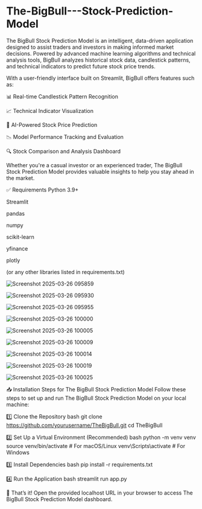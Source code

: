 # The-BigBull---Stock-Prediction-Model
The BigBull Stock Prediction Model is an intelligent, data-driven application designed to assist traders and investors in making informed market decisions. Powered by advanced machine learning algorithms and technical analysis tools, BigBull analyzes historical stock data, candlestick patterns, and technical indicators to predict future stock price trends.

With a user-friendly interface built on Streamlit, BigBull offers features such as:

📊 Real-time Candlestick Pattern Recognition

📈 Technical Indicator Visualization

🤖 AI-Powered Stock Price Prediction

📉 Model Performance Tracking and Evaluation

🔍 Stock Comparison and Analysis Dashboard

Whether you're a casual investor or an experienced trader, The BigBull Stock Prediction Model provides valuable insights to help you stay ahead in the market.

✅ Requirements
Python 3.9+

Streamlit

pandas

numpy

scikit-learn

yfinance

plotly

(or any other libraries listed in requirements.txt)

![Screenshot 2025-03-26 095859](https://github.com/user-attachments/assets/ff967b5a-8640-4106-ba75-2f8066d54201)

![Screenshot 2025-03-26 095930](https://github.com/user-attachments/assets/63a5ce46-4331-4376-a142-ae91f85fcb84)

![Screenshot 2025-03-26 095955](https://github.com/user-attachments/assets/a15fc7c4-62b6-4b14-bd5d-06f7b5642e6d)

![Screenshot 2025-03-26 100000](https://github.com/user-attachments/assets/b6fa7e14-b9b2-483b-a22b-d6da76b9d35c)

![Screenshot 2025-03-26 100005](https://github.com/user-attachments/assets/91b97406-c2f6-49d6-ae55-92a231db1575)

![Screenshot 2025-03-26 100009](https://github.com/user-attachments/assets/ba88d129-5a8f-4078-8539-3ae045b00603)

![Screenshot 2025-03-26 100014](https://github.com/user-attachments/assets/93a10c1c-1722-4b53-aef5-f551ff02effa)

![Screenshot 2025-03-26 100019](https://github.com/user-attachments/assets/d6c96d9d-8395-4902-8e84-fad5b3d4e3a9)

![Screenshot 2025-03-26 100025](https://github.com/user-attachments/assets/579f1002-4f1a-4d51-964c-dc71af20d0c2)

📥 Installation Steps for The BigBull Stock Prediction Model
Follow these steps to set up and run The BigBull Stock Prediction Model on your local machine:

1️⃣ Clone the Repository
bash
git clone https://github.com/yourusername/TheBigBull.git
cd TheBigBull

2️⃣ Set Up a Virtual Environment (Recommended)
bash
python -m venv venv
source venv/bin/activate  # For macOS/Linux
venv\Scripts\activate     # For Windows

3️⃣ Install Dependencies
bash
pip install -r requirements.txt

4️⃣ Run the Application
bash
streamlit run app.py


🎉 That’s it!
Open the provided localhost URL in your browser to access The BigBull Stock Prediction Model dashboard.



